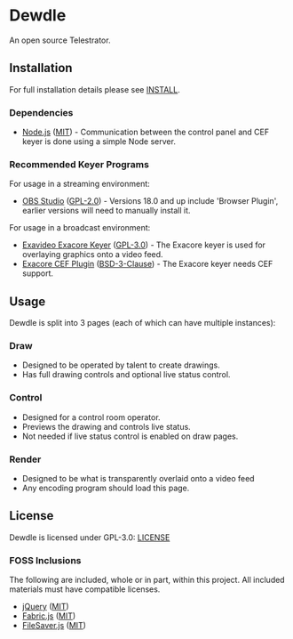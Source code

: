 # Dewdle
An open source Telestrator.

## Installation
For full installation details please see [INSTALL](https://github.com/vreelb/Dewdle/blob/master/INSTALL).
### Dependencies
* [Node.js](https://nodejs.org/) ([MIT](https://opensource.org/licenses/MIT)) - Communication between the control panel and CEF keyer is done using a simple Node server.

### Recommended Keyer Programs
For usage in a streaming environment:
* [OBS Studio](https://obsproject.com/) ([GPL-2.0](https://www.gnu.org/licenses/old-licenses/gpl-2.0.en.html)) - Versions 18.0 and up include 'Browser Plugin', earlier versions will need to manually install it.

For usage in a broadcast environment:
* [Exavideo Exacore Keyer](https://github.com/exavideo/exacore) ([GPL-3.0](https://www.gnu.org/licenses/gpl-3.0.en.html)) - The Exacore keyer is used for overlaying graphics onto a video feed.
* [Exacore CEF Plugin](https://github.com/exavideo/exacore-cef-plugin) ([BSD-3-Clause](https://opensource.org/licenses/BSD-3-Clause)) - The Exacore keyer needs CEF support.

## Usage
Dewdle is split into 3 pages (each of which can have multiple instances):
### Draw
* Designed to be operated by talent to create drawings.
* Has full drawing controls and optional live status control.

### Control
* Designed for a control room operator.
* Previews the drawing and controls live status.
* Not needed if live status control is enabled on draw pages.

### Render
* Designed to be what is transparently overlaid onto a video feed
* Any encoding program should load this page.

## License
Dewdle is licensed under GPL-3.0: [LICENSE](https://github.com/vreelb/Dewdle/blob/master/LICENSE)
### FOSS Inclusions
The following are included, whole or in part, within this project. All included materials must have compatible licenses.
* [jQuery](http://jquery.com/) ([MIT](https://jquery.org/license/))
* [Fabric.js](http://fabricjs.com/) ([MIT](https://opensource.org/licenses/MIT))
* [FileSaver.js](https://github.com/eligrey/FileSaver.js) ([MIT](https://opensource.org/licenses/MIT))
